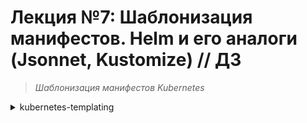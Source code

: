 # **Лекция №7: Шаблонизация манифестов. Helm и его аналоги (Jsonnet, Kustomize) // ДЗ**
> _Шаблонизация манифестов Kubernetes_
<details>
  <summary>kubernetes-templating</summary>

## **Задание:**
Шаблонизация манифестов приложения, использование Helm, kustomize, helmfile, jsonnet. Установка community Helm charts
Цель:
В данном дз студенты научатся использовать менеджер Helm3, научатся писать свои helm манифесты. Научатся управлять релизами при помощи helm.
Описание/Пошаговая инструкция выполнения домашнего задания:
Все действия описаны в методическом указании.

Критерии оценки:

0 б. - задание не выполнено
1 б. - задание выполнено
2 б. - выполнены все дополнительные задания

---

## **Выполнено:**

### 1. Intro

Поднимем кластер k8s
~~~bash
pushd ./terraform-k8s/
#curl https://storage.yandexcloud.net/yandexcloud-yc/install.sh | bash
terraform init
terraform apply --auto-approve
popd
yc managed-kubernetes cluster list
~~~
~~~
+----------------------+-----------+---------------------+---------+---------+-----------------------+---------------------+
|          ID          |   NAME    |     CREATED AT      | HEALTH  | STATUS  |   EXTERNAL ENDPOINT   |  INTERNAL ENDPOINT  |
+----------------------+-----------+---------------------+---------+---------+-----------------------+---------------------+
| cat5n9ukele6r0mhhj42 | k8s-4otus | 2023-01-22 10:29:54 | HEALTHY | RUNNING | https://84.201.131.80 | https://10.128.0.27 |
+----------------------+-----------+---------------------+---------+---------+-----------------------+---------------------+
~~~
~~~bash
kubectl cluster-info
~~~
~~~
Kubernetes control plane is running at https://84.252.131.8
CoreDNS is running at https://84.252.131.8/api/v1/namespaces/kube-system/services/kube-dns:dns/proxy

To further debug and diagnose cluster problems, use 'kubectl cluster-info dump'.
~~~
~~~bash
kubectl version
~~~
~~~
WARNING: This version information is deprecated and will be replaced with the output from kubectl version --short.  Use --output=yaml|json to get the full version.
Client Version: version.Info{Major:"1", Minor:"26", GitVersion:"v1.26.0", GitCommit:"b46a3f887ca979b1a5d14fd39cb1af43e7e5d12d", GitTreeState:"clean", BuildDate:"2022-12-08T19:58:30Z", GoVersion:"go1.19.4", Compiler:"gc", Platform:"linux/amd64"}
Kustomize Version: v4.5.7
Server Version: version.Info{Major:"1", Minor:"23", GitVersion:"v1.23.6", GitCommit:"ad3338546da947756e8a88aa6822e9c11e7eac22", GitTreeState:"clean", BuildDate:"2022-04-14T08:43:11Z", GoVersion:"go1.17.9", Compiler:"gc", Platform:"linux/amd64"}
WARNING: version difference between client (1.26) and server (1.23) exceeds the supported minor version skew of +/-1
~~~

#### Проверяем версию установленного helm
~~~bash
helm version
~~~
~~~
version.BuildInfo{Version:"v3.10.3", GitCommit:"835b7334cfe2e5e27870ab3ed4135f136eecc704", GitTreeState:"clean", GoVersion:"go1.18.9"}
~~~

#### План по установке готовых Helm charts со следующими сервисами:
- [nginx-ingress](https://github.com/helm/charts/tree/master/stable/nginx-ingress) - сервис, обеспечивающий доступ к публичным ресурсам кластера
- [cert-manager](https://github.com/jetstack/cert-manager/tree/master/deploy/charts/cert-manager) - сервис, позволяющий динамически генерировать Let's Encrypt сертификаты для ingress ресурсов
- [chartmuseum](https://github.com/helm/charts/tree/master/stable/chartmuseum) - специализированный репозиторий для хранения helm charts
- [harbor](https://github.com/goharbor/harbor-helm) - хранилище артефактов общего назначения (Docker Registry), поддерживающее helm charts

#### Памятка по использованию Helm
> Создание release:
~~~
$ helm install <chart_name> --name=<release_name> --namespace=<namespace>
$ kubectl get secrets -n <namespace> | grep <release_name>
sh.helm.release.v1.<release_name>.v1 helm.sh/release.v1 1 115m
~~~

> Обновление release:
~~~
$ helm upgrade <release_name> <chart_name> --namespace=<namespace>
$ kubectl get secrets -n <namespace> | grep <release_name>
sh.helm.release.v1.<release_name>.v1 helm.sh/release.v1 1 115m
sh.helm.release.v1.<release_name>.v2 helm.sh/release.v1 1 56m
~~~

> Создание или обновление release:
~~~
$ helm upgrade --install <release_name> <chart_name> --namespace=<namespace>
$ kubectl get secrets -n <namespace> | grep <release_name>
sh.helm.release.v1.<release_name>.v1 helm.sh/release.v1 1 115m
sh.helm.release.v1.<release_name>.v2 helm.sh/release.v1 1 56m
sh.helm.release.v1.<release_name>.v3 helm.sh/release.v1 1 5s
~~~

#### Add helm repo
Добавим репозиторий helm/stable и bitnami. По умолчанию в Helm 3 не установлен репозиторий stable.
~~~bash
helm repo add stable https://charts.helm.sh/stable
~~~
~~~
"stable" has been added to your repositories
~~~
~~~bash
helm repo list
~~~
~~~
bitnami                 https://charts.bitnami.com/bitnami                
stable                  https://charts.helm.sh/stable     
~~~

### 2. Nginx-ingress

~~~bash
kubectl create ns nginx-ingress
~~~

~~~bash
helm upgrade --install nginx-ingress stable/nginx-ingress --wait \
 --namespace=nginx-ingress \
 --version=1.41.3
~~~
~~~
*******************************************************************************************************
* DEPRECATED, please use https://github.com/kubernetes/ingress-nginx/tree/master/charts/ingress-nginx *
*******************************************************************************************************
~~~
~~~bash
helm list --all-namespaces
NAME            NAMESPACE       REVISION        UPDATED                                 STATUS          CHART                   APP VERSION
nginx-ingress   nginx-ingress   1               2023-01-22 14:40:58.073431576 +0300 MSK failed  nginx-ingress-1.41.3    v0.34.1 
~~~
~~~bash
kubectl describe pod nginx-ingress-controller-65845897bc-7p82x -n nginx-ingress  
~~~
~~~
│ Events:                                                                                                                                                                                                                                                                        │
│   Type     Reason     Age   From               Message                                                                                                                                                                                                                         │
│   ----     ------     ----  ----               -------                                                                                                                                                                                                                         │
│   Normal   Scheduled  21s   default-scheduler  Successfully assigned nginx-ingress/nginx-ingress-controller-65845897bc-6gv4w to cl1hviaelv39ku1b4r6a-ufav                                                                                                                      │
│   Normal   Pulled     20s   kubelet            Container image "us.gcr.io/k8s-artifacts-prod/ingress-nginx/controller:v0.34.1" already present on machine                                                                                                                      │
│   Normal   Created    20s   kubelet            Created container nginx-ingress-controller                                                                                                                                                                                      │
│   Normal   Started    20s   kubelet            Started container nginx-ingress-controller                                                                                                                                                                                      │
│   Warning  Unhealthy  1s    kubelet            Readiness probe failed: HTTP probe failed with statuscode: 500                                                                                                                                                                  │
│   Warning  Unhealthy  1s    kubelet            Liveness probe failed: HTTP probe failed with statuscode: 500  
~~~
~~~bash
helm uninstall nginx-ingress --namespace=nginx-ingress
~~~

~~~bash
helm repo add ingress-nginx https://kubernetes.github.io/ingress-nginx
helm repo update ingress-nginx
~~~
~~~bash
helm upgrade --install nginx-ingress-release ingress-nginx/ingress-nginx --namespace=nginx-ingress --version="4.4.2"
~~~
~~~bash
kubectl get services -n nginx-ingress
~~~
~~~
NAME                                                       TYPE           CLUSTER-IP      EXTERNAL-IP    PORT(S)                      AGE   SELECTOR
nginx-ingress-release-ingress-nginx-controller             LoadBalancer   10.96.252.181   51.250.64.17   80:31382/TCP,443:30757/TCP   22m   app.kubernetes.io/component=controller,app.kubernetes.io/instance=nginx-ingress-release,app.kubernetes.io/name=ingress-nginx
nginx-ingress-release-ingress-nginx-controller-admission   ClusterIP      10.96.168.224   <none>         443/TCP                      22m   app.kubernetes.io/component=controller,app.kubernetes.io/instance=nginx-ingress-release,app.kubernetes.io/name=ingress-nginx
~~~

~~~bash
helm uninstall nginx-ingress-release -n nginx-ingress
~~~

### 3. Cert-manager
~~~bash
helm repo add jetstack https://charts.jetstack.io
helm repo update jetstack
~~~
~~~bash
#Install CustomResourceDefinitions
kubectl apply -f https://github.com/cert-manager/cert-manager/releases/download/v1.11.0/cert-manager.crds.yaml
~~~
~~~bash
helm install \
cert-manager jetstack/cert-manager \
--namespace cert-manager \
--create-namespace \
--version v1.11.0
~~~
~~~bash
helm list --all-namespaces
~~~
~~~
NAME                    NAMESPACE       REVISION        UPDATED                                 STATUS          CHART                   APP VERSION
cert-manager            cert-manager    1               2023-01-22 19:13:09.728801632 +0300 MSK deployed        cert-manager-v1.11.0    v1.11.0    
nginx-ingress-release   nginx-ingress   1               2023-01-22 18:52:17.884153512 +0300 MSK deployed        ingress-nginx-4.4.2     1.5.1  
~~~
~~~bash
kubectl --namespace nginx-ingress get services -o wide
~~~
~~~
NAME                                                       TYPE           CLUSTER-IP      EXTERNAL-IP     PORT(S)                      AGE   SELECTOR
nginx-ingress-release-ingress-nginx-controller             LoadBalancer   10.96.168.9     158.160.47.10   80:30414/TCP,443:31671/TCP   10h   app.kubernetes.io/component=controller,app.kubernetes.io/instance=nginx-ingress-release,app.kubernetes.io/name=ingress-nginx
nginx-ingress-release-ingress-nginx-controller-admission   ClusterIP      10.96.169.164   <none>          443/TCP                      10h   app.kubernetes.io/component=controller,app.kubernetes.io/instance=nginx-ingress-release,app.kubernetes.io/name=ingress-nginx
~~~

###  4. chartmuseum

~~~bash
yc vpc address list
~~~
~~~
+----------------------+------+---------------+----------+-------+
|          ID          | NAME |    ADDRESS    | RESERVED | USED  |
+----------------------+------+---------------+----------+-------+
| b0c0a0bvjkq66v1u45k2 |      | 51.250.45.29  | false    | true  |
| b0ckbt916vmaut8khrdv |      | 51.250.38.192 | false    | true  |
| e9bmm0jfbgv7eqjba2gc |      | 158.160.47.10 | false    | true  |
| e9bqp638auh43k70ivdp |      | 51.250.64.17  | false    | true  |
+----------------------+------+---------------+----------+-------+
~~~
~~~bash
yc vpc address update --id e9bmm0jfbgv7eqjba2gc --reserved
~~~

Создадим файл `values.yaml` для chartmuseum
~~~yaml
---
ingress:
  enabled: true
  annotations:
    kubernetes.io/ingress.class: nginx
    kubernetes.io/tls-acme: "true"
    cert-manager.io/cluster-issuer: letsencrypt-prod
    cert-manager.io/acme-challenge-type: http01
  hosts:
    - name: chartmuseum.158.160.47.10.sslip.io
      path: /
      tls: true
      tlsSecret: chartmuseum.158.160.47.10.sslip.io
env:
  open:
    DISABLE_API: false
~~~

Запустим установку `chartmuseum`
~~~bash
kubectl create ns chartmuseum
kubectl apply -f cert-manager/acme-issuer.yaml
~~~
~~~bash
helm repo add chartmuseum https://chartmuseum.github.io/charts
helm repo update chartmuseum
~~~
~~~bash
#helm upgrade --install chartmuseum-release stable/chartmuseum --wait \
# --namespace=chartmuseum \
# --version=2.13.2 \
# -f chartmuseum/values.yaml
helm upgrade --install chartmuseum-release chartmuseum/chartmuseum  --wait \
 --namespace=chartmuseum \
  --version 3.1.0 \
  -f chartmuseum/values.yaml
~~~

Проверим, что `release chartmuseum` установился:
~~~bash
helm ls -n chartmuseum
~~~
~~~
NAME                    NAMESPACE       REVISION        UPDATED                                 STATUS          CHART                   APP VERSION
chartmuseum-release     chartmuseum     1               2023-01-23 00:19:39.373595004 +0300 MSK deployed        chartmuseum-3.1.0       0.13.1 
~~~

Helm 3 хранит информацию в `secrets`
~~~bash
kubectl get secrets -n chartmuseum
~~~
~~~
NAME                                        TYPE                                  DATA   AGE
chartmuseum-release                         Opaque                                0      2m4s
chartmuseum.51.250.64.17.sslip.io-qhktx     Opaque                                1      2m3s
default-token-5krfx                         kubernetes.io/service-account-token   3      37m
sh.helm.release.v1.chartmuseum-release.v1   helm.sh/release.v1                    1      2m4s
~~~

Проверяем установку в соответствии с критериями:
- Chartmuseum доступен по URL [https://chartmuseum.158.160.47.10.sslip.io/](https://chartmuseum.158.160.47.10.sslip.io/)
- Сертификат для данного URL валиден

![img.png](./chartmuseum/img.png)
![img_1.png](./chartmuseum/img_1.png)

###  5. harbor

Установка
~~~bash
helm repo add harbor https://helm.goharbor.io
helm repo update harbor
kubectl create ns harbor
~~~

Правим `harbor/values.yaml` в части 'ingress'
~~~yaml
expose:
  type: ingress
  tls:
    enabled: true
    certSource: secret
    secret:
      secretName: harbor-ingress-tls
  ingress:
    hosts:
      core: harbor.158.160.47.10.sslip.io
    controller: nginx
    annotations:
      kubernetes.io/tls-acme: "true"
      cert-manager.io/cluster-issuer: letsencrypt-prod
      cert-manage.io/acme-challenge-type: http01
      kubernetes.io/ingress.class: nginx
externalURL: https://harbor.158.160.47.10.sslip.io/

notary:
  enabled: false
~~~ 
~~~bash
helm search repo harbor -l
helm search repo harbor
~~~
~~~bash
helm upgrade --install harbor harbor/harbor --wait --namespace=harbor --version=1.11.0 -f ./harbor/values.yaml
~~~
~~~bash
helm ls -n harbor
~~~
~~~
NAME    NAMESPACE       REVISION        UPDATED                                 STATUS          CHART           APP VERSION
harbor  harbor          1               2023-01-23 19:39:19.711771204 +0300 MSK deployed        harbor-1.11.0   2.7.0    
~~~
~~~bash
kubectl get secrets -n harbor -l owner=helm
~~~
~~~
NAME                           TYPE                 DATA   AGE
sh.helm.release.v1.harbor.v1   helm.sh/release.v1   1      6m8s
~~~

Проверяем установку в соответствии с критериями:
- harbor доступен по URL [https://harbor.158.160.47.10.sslip.io/](https://harbor.158.160.47.10.sslip.io/)
- Сертификат для данного URL валиден

![img_2.png](./harbor/img_2.png)

###  6. Создаем свой helm chart
Стандартными средствами helm инициализируем структуру директории с содержимым будущего helm chart
~~~bash
helm create hipster-shop
~~~
Мы будем создавать chart для приложения с нуля, поэтому удалим `values.yaml` и содержимое `templates`
~~~bash
rm ./hipster-shop/values.yaml
rm -rf ./hipster-shop/templates/*
wget https://raw.githubusercontent.com/express42/otus-platform-snippets/master/Module-04/05-Templating/manifests/all-hipster-shop.yaml \
-O ./hipster-shop/templates/all-hipster-shop.yaml
~~~

В целом, helm chart уже готов, можем попробовать установить его:
~~~bash
kubectl create ns hipster-shop
helm upgrade --install hipster-shop-release hipster-shop --namespace hipster-shop
helm ls -n hipster-shop
~~~
~~~
NAME                    NAMESPACE       REVISION        UPDATED                                 STATUS          CHART                   APP VERSION
hipster-shop-release    hipster-shop    1               2023-01-25 20:19:37.006630313 +0300 MSK deployed        hipster-shop-0.1.0      1.16.0     
~~~
~~~bash
kubectl get services -n hipster-shop
~~~
~~~
NAME                    TYPE        CLUSTER-IP      EXTERNAL-IP   PORT(S)        AGE
adservice               ClusterIP   10.96.232.52    <none>        9555/TCP       34s
cartservice             ClusterIP   10.96.221.153   <none>        7070/TCP       34s
checkoutservice         ClusterIP   10.96.143.68    <none>        5050/TCP       34s
currencyservice         ClusterIP   10.96.235.129   <none>        7000/TCP       34s
emailservice            ClusterIP   10.96.224.110   <none>        5000/TCP       34s
frontend                NodePort    10.96.245.36    <none>        80:31501/TCP   34s
paymentservice          ClusterIP   10.96.180.27    <none>        50051/TCP      34s
productcatalogservice   ClusterIP   10.96.141.187   <none>        3550/TCP       34s
recommendationservice   ClusterIP   10.96.236.85    <none>        8080/TCP       34s
redis-cart              ClusterIP   10.96.193.199   <none>        6379/TCP       34s
shippingservice         ClusterIP   10.96.198.69    <none>        50051/TCP      34s
~~~
~~~bash
kubectl get nodes -o wide
~~~
~~~
NAME                        STATUS   ROLES    AGE     VERSION   INTERNAL-IP   EXTERNAL-IP     OS-IMAGE             KERNEL-VERSION      CONTAINER-RUNTIME
cl1sdl9jmenq18nt5jbd-ahak   Ready    <none>   7d21h   v1.23.6   10.130.0.15   51.250.44.80    Ubuntu 20.04.4 LTS   5.4.0-124-generic   containerd://1.6.7
cl1sdl9jmenq18nt5jbd-aled   Ready    <none>   7d21h   v1.23.6   10.130.0.6    51.250.43.131   Ubuntu 20.04.4 LTS   5.4.0-124-generic   containerd://1.6.7
~~~
~~~bash
kubectl get svc -A | grep NodePort
~~~
~~~
hipster-shop    frontend                                                   NodePort       10.96.245.36    <none>          80:31501/TCP                 14m
~~~

Проверяем работу `UI`

![img_3.png](./img_3.png)

Вынесем все что связано с frontend в отдельный helm chart.
~~~bash
helm create frontend
~~~

Аналогично чарту hipster-shop удалим файл `values.yaml` и файлы в
директории `templates` , создаваемые по умолчанию.
~~~bash
rm -rf frontend/templates
rm -f frontend/values.yaml
~~~

Выделим из файла `all-hipster-shop.yaml` манифесты для установки микросервиса `frontend`.
В директории `templates` чарта `frontend` создадим файлы:
- `deployment.yaml` - должен содержать соответствующую часть из файла `all-hipster-shop.yaml`
- `service.yaml` - должен содержать соответствующую часть из файла `allhipster-shop.yaml`
- `ingress.yaml` - создадим самостоятельно.

Переустановим 'hipster-shop'

~~~bash
helm upgrade --install hipster-shop-release hipster-shop --namespace hipster-shop
~~~
~~~bash
helm ls -n hipster-shop
~~~
~~~
NAME                    NAMESPACE       REVISION        UPDATED                                 STATUS          CHART                   APP VERSION
hipster-shop-release    hipster-shop    2               2023-01-25 21:36:42.893609277 +0300 MSK deployed        hipster-shop-0.1.0      1.16.0
~~~

Проверяем работу `UI`
![img_4.png](./img_4.png)

Доступ к UI пропал и таких ресурсов больше нет
~~~bash
kubectl get svc -A | grep NodePort | wc -l 
~~~
~~~
0
~~~

Установим chart `frontend` в namespace `hipster-shop` и проверим что доступ к UI вновь появился:
~~~bash
helm upgrade --install frontend-release frontend --namespace hipster-shop
~~~
~~~bash
kubectl get svc -n hipster-shop | grep NodePort  
~~~
~~~
frontend                NodePort    10.96.211.214   <none>        80:30001/TCP   85s
~~~
~~~bash
kubectl get ingress -A
~~~
~~~
NAMESPACE      NAME       CLASS   HOSTS                         ADDRESS         PORTS     AGE
hipster-shop   frontend   nginx   shop.158.160.47.10.sslip.io   158.160.47.10   80, 443   30m
~~~

Проверяем работу `UI`
![img_5.png](./img_5.png)

~~~bash
helm ls -n hipster-shop
~~~
~~~
NAME                    NAMESPACE       REVISION        UPDATED                                 STATUS          CHART                   APP VERSION
frontend-release        hipster-shop    3               2023-01-25 22:42:27.428152386 +0300 MSK deployed        frontend-0.1.0          1.16.0     
hipster-shop-release    hipster-shop    1               2023-01-25 22:25:06.850393043 +0300 MSK deployed        hipster-shop-0.1.0      1.16.0  
~~~

Создадим `frontend/values.yaml`, добавим `.image.tag`, изменим `frontend/templates/deployment.yaml`,
перезапустим обновление чарта:
~~~bash
helm upgrade --install frontend-release frontend --namespace hipster-shop -f frontend/values.yaml
~~~
~~~bash
kubectl describe  pods -n hipster-shop -l app=frontend | grep -i image
~~~

Видим, что ничего не изменилось в части тэга образа. 
~~~
    Image:          gcr.io/google-samples/microservices-demo/frontend:v0.1.3
    Image ID:       gcr.io/google-samples/microservices-demo/frontend@sha256:0c72f37ed9aac1e65bccafc0ce7675ab9d1b6a407cdcefb2b9a608eec83490d5
~~~

Аналогичным образом шаблонизируем следующие параметры `frontend` chart
- Количество реплик в `deployment`
- `Port`, `targetPort` и `NodePort` в service
- Опционально - тип сервиса. Ключ `NodePort` должен появиться в манифесте только если тип сервиса - `NodePort`
- Другие параметры, которые на наш взгляд стоит шаблонизировать

Проверяем шаблонизированные чарты:
~~~bash
helm template frontend  -f frontend/values.yaml
~~~
~~~bash
helm upgrade --install frontend-release frontend --namespace hipster-shop -f frontend/values.yaml \
  --dry-run
~~~

Включить созданный чарт `frontend` в зависимости нашего большого микросервисного приложения `hipster-shop`.
Для начала, удалим release `frontend` из кластера:
~~~bash
helm delete frontend-release -n hipster-shop
~~~

Добавим chart `frontend` как зависимость в [hipster-shop/Chart.yaml](./hipster-shop/Chart.yaml)
~~~yaml
dependencies:
  - name: frontend
    version: 0.1.0
    repository: "file://../frontend"
~~~

Обновим зависимости:
~~~bash
helm dep update hipster-shop
~~~
В директории `kubernetes-templating/hipster-shop/charts` появился архив `frontend-0.1.0.tgz` содержащий chart `frontend` определенной версии и добавленный в chart `hipster-shop` как зависимость.

~~~bash
helm ls -A
~~~
~~~
NAME                    NAMESPACE       REVISION        UPDATED                                 STATUS          CHART                   APP VERSION
cert-manager            cert-manager    1               2023-01-23 08:58:50.08122899 +0300 MSK  deployed        cert-manager-v1.11.0    v1.11.0    
hipster-shop-release    hipster-shop    1               2023-01-25 22:25:06.850393043 +0300 MSK deployed        hipster-shop-0.1.0      1.16.0     
nginx-ingress-release   nginx-ingress   1               2023-01-23 08:57:24.168902168 +0300 MSK deployed        ingress-nginx-4.4.2     1.5.1
~~~

Обновим release `hipster-shop` и убедимся, что ресурсы frontend вновь созданы:
~~~bash
helm upgrade hipster-shop-release -n hipster-shop hipster-shop
kubectl get all -A -l app=frontend
~~~
~~~
NAMESPACE      NAME                            READY   STATUS    RESTARTS   AGE
hipster-shop   pod/frontend-69c6ff75c7-hqh5p   1/1     Running   0          4m34s

NAMESPACE      NAME               TYPE       CLUSTER-IP      EXTERNAL-IP   PORT(S)        AGE
hipster-shop   service/frontend   NodePort   10.96.197.215   <none>        80:30796/TCP   4m35s

NAMESPACE      NAME                                  DESIRED   CURRENT   READY   AGE
hipster-shop   replicaset.apps/frontend-69c6ff75c7   1         1         1       4m34s
~~~

Осталось понять, как из CI-системы мы можем менять параметры helm chart, описанные в `values.yaml`.
Для этого существует специальный ключ `--set`. Изменим `NodePort` для frontend в release, не меняя его в самом chart:
~~~bash
helm upgrade --install hipster-shop-release hipster-shop -n hipster-shop --set frontend.service.NodePort=31234
~~~
~~~bash
kubectl get svc -n hipster-shop -l app=frontend
~~~
~~~
NAME       TYPE       CLUSTER-IP      EXTERNAL-IP   PORT(S)        AGE
frontend   NodePort   10.96.197.215   <none>        80:31234/TCP   18m
~~~


### Создаем свой helm chart | Задание со ⭐

Добавим чарт `redis` как зависимость в [hipster-shop/Chart.yaml](./hipster-shop/Chart.yaml)
~~~yaml
- name: redis
  version: 17.6.0
  repository: https://charts.bitnami.com/bitnami
~~~
Обновим зависимости:
~~~bash
helm dep update hipster-shop
~~~
~~~bash
ll hipster-shop/charts
~~~
~~~
итого 96K
-rw-r--r-- 1 dpp dpp 1,8K янв 31 10:33 frontend-0.1.0.tgz
-rw-r--r-- 1 dpp dpp  91K янв 31 10:33 redis-17.6.0.tgz
~~~

Проверим, что секрет создан, и его содержимое соответствует нашим ожиданиям:
~~~bashq
kubectl get secret secret -n hipster-shop -o yaml | grep visibleKey | awk '{print $2}' | base64 -d -
~~~
~~~
hiddenValue%
~~~

### 7. Работа с helm-secrets | Необязательное задание

Разберемся как работает плагин `helm-secrets`. Для этого добавим в Helm chart секрет и научимся хранить его в зашифрованном виде.
~~~bash
helm plugin install https://github.com/jkroepke/helm-secrets --version v4.2.2
~~~


# **Полезное:**

Start
~~~bash
yc managed-kubernetes cluster start k8s-4otus
~~~

Stop
~~~bash
yc managed-kubernetes cluster stop k8s-4otus
~~~





- [Securing NGINX-ingress](https://cert-manager.io/docs/tutorials/acme/nginx-ingress/)
- [Начало работы с Terraform](https://cloud.yandex.ru/docs/tutorials/infrastructure-management/terraform-quickstart#install-terraform)


</details>
